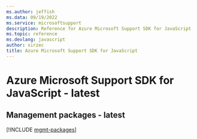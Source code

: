 ```yaml
---
ms.author: jeffish
ms.data: 09/19/2022
ms.service: microsoftsupport
description: Reference for Azure Microsoft Support SDK for JavaScript
ms.topic: reference
ms.devlang: javascript
author: xirzec
title: Azure Microsoft Support SDK for JavaScript
---
```

# Azure Microsoft Support SDK for JavaScript - latest

## Management packages - latest
[!INCLUDE [mgmt-packages](microsoft-support-mgmt-index.md)]